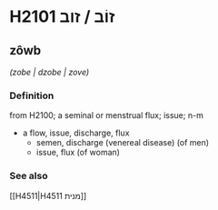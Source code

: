 # H2101 זוֹב / זוב

## zôwb

_(zobe | dzobe | zove)_

### Definition

from H2100; a seminal or menstrual flux; issue; n-m

- a flow, issue, discharge, flux
  - semen, discharge (venereal disease) (of men)
  - issue, flux (of woman)

### See also

[[H4511|H4511 מנית]]
